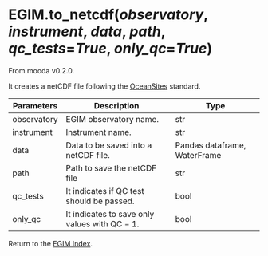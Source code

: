 # EGIM.to_netcdf(*observatory*, *instrument*, *data*, *path*, *qc_tests*=*True*, *only_qc*=*True*)

From mooda v0.2.0.

It creates a netCDF file following the [OceanSites](http://archimer.ifremer.fr/doc/00250/36149/34703.pdf) standard.

Parameters | Description | Type
--- | --- | ---
observatory | EGIM observatory name. | str
instrument | Instrument name. | str
data | Data to be saved into a netCDF file. | Pandas dataframe, WaterFrame
path | Path to save the netCDF file | str
qc_tests | It indicates if QC test should be passed. | bool
only_qc | It indicates to save only values with QC = 1. | bool

Return to the [EGIM Index](index_egim.md).
